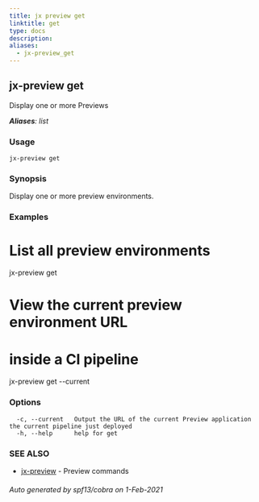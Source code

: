 ```yaml
---
title: jx preview get
linktitle: get
type: docs
description: 
aliases:
  - jx-preview_get
---
```


## jx-preview get

Display one or more Previews

***Aliases**: list*

### Usage

```
jx-preview get
```

### Synopsis

Display one or more preview environments.

### Examples

  # List all preview environments
  jx-preview get
  
  # View the current preview environment URL
  # inside a CI pipeline
  jx-preview get --current

### Options

```
  -c, --current   Output the URL of the current Preview application the current pipeline just deployed
  -h, --help      help for get
```

### SEE ALSO

* [jx-preview](jx-preview)	 - Preview commands

###### Auto generated by spf13/cobra on 1-Feb-2021
